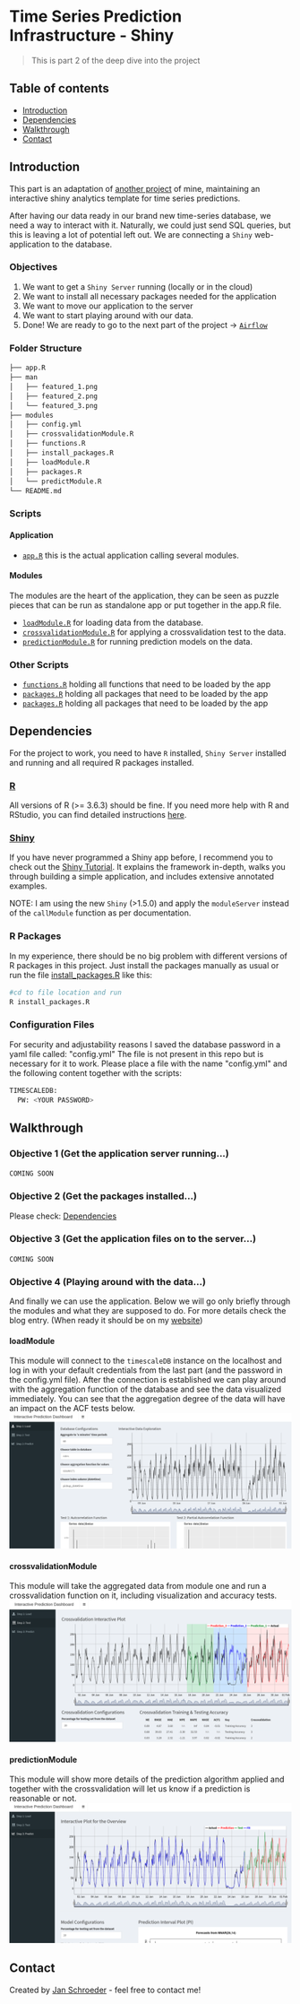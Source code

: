 # Time Series Prediction Infrastructure - Shiny
> This is part 2 of the deep dive into the project

## Table of contents
* [Introduction](#introduction)
* [Dependencies](#dependencies)
* [Walkthrough](#walkthrough)
* [Contact](#contact)

## Introduction
This part is an adaptation of [another project](https://github.com/AionosChina/interactive-shiny-analytics) of mine, maintaining an interactive shiny analytics template for time series predictions.

After having our data ready in our brand new time-series database, we need a way to interact with it. Naturally, we could just send SQL queries, but this is leaving a lot of potential left out. We are connecting a `Shiny` web-application to the database.

### Objectives

1. We want to get a `Shiny Server` running (locally or in the cloud)
2. We want to install all necessary packages needed for the application
3. We want to move our application to the server
4. We want to start playing around with our data.
5. Done! We are ready to go to the next part of the project -> [`Airflow`](https://github.com/AionosChina/Time-Series-Prediction-Infrastructure/tree/main/airflow)

### Folder Structure

```bash
├── app.R
├── man
│   ├── featured_1.png
│   ├── featured_2.png
│   └── featured_3.png
├── modules
│   ├── config.yml
│   ├── crossvalidationModule.R
│   ├── functions.R
│   ├── install_packages.R
│   ├── loadModule.R
│   ├── packages.R
│   └── predictModule.R
└── README.md
```

### Scripts
#### Application
* [`app.R`](https://github.com/AionosChina/Time-Series-Prediction-Infrastructure/blob/main/shiny/app.R) this is the actual application calling several modules.

#### Modules
The modules are the heart of the application, they can be seen as puzzle pieces that can be run as standalone app or put together in the app.R file.

* [`loadModule.R`](https://github.com/AionosChina/Time-Series-Prediction-Infrastructure/blob/main/shiny/modules/loadModule.R) for loading data from the database.
* [`crossvalidationModule.R`](https://github.com/AionosChina/Time-Series-Prediction-Infrastructure/blob/main/shiny/modules/crossvalidationModule.R) for applying a crossvalidation test to the data.
* [`predictionModule.R`](https://github.com/AionosChina/Time-Series-Prediction-Infrastructure/blob/main/shiny/modules/predictionModule.R) for running prediction models on the data.

### Other Scripts
* [`functions.R`](https://github.com/AionosChina/Time-Series-Prediction-Infrastructure/blob/main/shiny/modules/functions.R) holding all functions that need to be loaded by the app
* [`packages.R`](https://github.com/AionosChina/Time-Series-Prediction-Infrastructure/blob/main/shiny/modules/packages.R) holding all packages that need to be loaded by the app
* [`packages.R`](https://github.com/AionosChina/Time-Series-Prediction-Infrastructure/blob/main/shiny/modules/install_packages.R) holding all packages that need to be loaded by the app

## Dependencies
For the project to work, you need to have `R` installed, `Shiny Server` installed and running and all required R packages installed.

### [R](https://www.r-project.org/)
All versions of R (>= 3.6.3) should be fine. If you need more help with R and RStudio, you can find detailed instructions [here](https://rstudio.com/products/rstudio/download/#download).

### [Shiny](http://shiny.rstudio.com/tutorial/)
If you have never programmed a Shiny app before, I recommend you to check out the [Shiny Tutorial](http://shiny.rstudio.com/tutorial/). It explains the framework in-depth, walks you through building a simple application, and includes extensive annotated examples.

NOTE: I am using the new `Shiny` (>1.5.0) and apply the `moduleServer` instead of the `callModule` function as per documentation.

### R Packages
In my experience, there should be no big problem with different versions of R packages in this project. Just install the packages manually as usual or run the file [install_packages.R](https://github.com/AionosChina/Time-Series-Prediction-Infrastructure/tree/main/shiny/modules/install_packages.R) like this:
```bash
#cd to file location and run
R install_packages.R
```

### Configuration Files
For security and adjustability reasons I saved the database password in a yaml file called: "config.yml"
The file is not present in this repo but is necessary for it to work. 
Please place a file with the name "config.yml" and the following content together with the scripts:
```bash
TIMESCALEDB: 
  PW: <YOUR PASSWORD>
```

## Walkthrough
### Objective 1 (Get the application server running...)
`COMING SOON`

### Objective 2 (Get the packages installed...)
Please check: [Dependencies](#dependencies)

### Objective 3 (Get the application files on to the server...)
`COMING SOON`

### Objective 4 (Playing around with the data...)
And finally we can use the application. Below we will go only briefly through the modules and what they are supposed to do. For more details check the blog entry. (When ready it should be on my [website](schroederjan.com))

#### loadModule
This module will connect to the `timescaleDB` instance on the localhost and log in with your default credentials from the last part (and the password in the config.yml file). After the connection is established we can play around with the aggregation function of the database and see the data visualized immediately. You can see that the aggregation degree of the data will have an impact on the ACF tests below.
![](man/featured_1.png)

#### crossvalidationModule
This module will take the aggregated data from module one and run a crossvalidation function on it, including visualization and accuracy tests.
![](man/featured_2.png)

#### predictionModule
This module will show more details of the prediction algorithm applied and together with the crossvalidation will let us know if a prediction is reasonable or not.
![](man/featured_3.png)

## Contact
Created by [Jan Schroeder](https://www.schroederjan.com/) - feel free to contact me!

